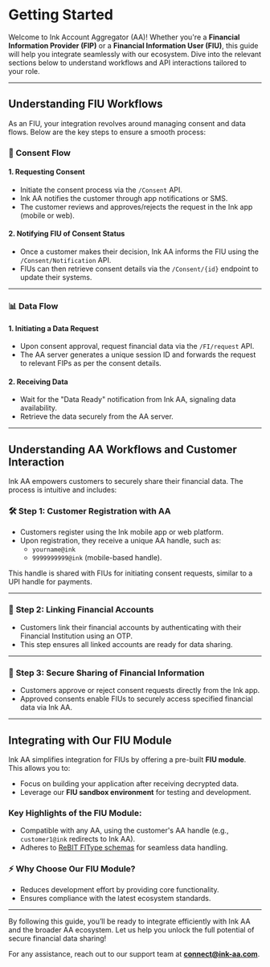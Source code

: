 # Getting Started  

Welcome to Ink Account Aggregator (AA)! Whether you're a **Financial Information Provider (FIP)** or a **Financial Information User (FIU)**, this guide will help you integrate seamlessly with our ecosystem. Dive into the relevant sections below to understand workflows and API interactions tailored to your role.

---

## Understanding FIU Workflows  

As an FIU, your integration revolves around managing consent and data flows. Below are the key steps to ensure a smooth process:  

### 🚦 Consent Flow  

#### 1. **Requesting Consent**  
- Initiate the consent process via the `/Consent` API.  
- Ink AA notifies the customer through app notifications or SMS.  
- The customer reviews and approves/rejects the request in the Ink app (mobile or web).  

#### 2. **Notifying FIU of Consent Status**  
- Once a customer makes their decision, Ink AA informs the FIU using the `/Consent/Notification` API.  
- FIUs can then retrieve consent details via the `/Consent/{id}` endpoint to update their systems.

---

### 📊 Data Flow  

#### 1. **Initiating a Data Request**  
- Upon consent approval, request financial data via the `/FI/request` API.  
- The AA server generates a unique session ID and forwards the request to relevant FIPs as per the consent details.

#### 2. **Receiving Data**  
- Wait for the "Data Ready" notification from Ink AA, signaling data availability.  
- Retrieve the data securely from the AA server.

---

## Understanding AA Workflows and Customer Interaction  

Ink AA empowers customers to securely share their financial data. The process is intuitive and includes:  

### 🛠️ **Step 1: Customer Registration with AA**  
- Customers register using the Ink mobile app or web platform.  
- Upon registration, they receive a unique AA handle, such as:  
  - `yourname@ink`  
  - `9999999999@ink` (mobile-based handle).  

This handle is shared with FIUs for initiating consent requests, similar to a UPI handle for payments.  

---

### 🔗 **Step 2: Linking Financial Accounts**  
- Customers link their financial accounts by authenticating with their Financial Institution using an OTP.  
- This step ensures all linked accounts are ready for data sharing.  

---

### 🔐 **Step 3: Secure Sharing of Financial Information**  
- Customers approve or reject consent requests directly from the Ink app.  
- Approved consents enable FIUs to securely access specified financial data via Ink AA.

---

## Integrating with Our FIU Module  

Ink AA simplifies integration for FIUs by offering a pre-built **FIU module**. This allows you to:  
- Focus on building your application after receiving decrypted data.  
- Leverage our **FIU sandbox environment** for testing and development.

### Key Highlights of the FIU Module:
- Compatible with any AA, using the customer's AA handle (e.g., `customer1@ink` redirects to Ink AA).  
- Adheres to [ReBIT FIType schemas](https://api.rebit.org.in/schema) for seamless data handling.  

### ⚡ Why Choose Our FIU Module?  
- Reduces development effort by providing core functionality.  
- Ensures compliance with the latest ecosystem standards.  

---

By following this guide, you’ll be ready to integrate efficiently with Ink AA and the broader AA ecosystem. Let us help you unlock the full potential of secure financial data sharing!  

For any assistance, reach out to our support team at **connect@ink-aa.com**.  

